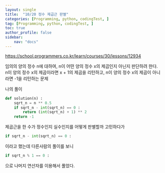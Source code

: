 ```yaml
---
layout: single
title:  "10/20 정수 제곱근 판별"
categories: [Programming, python, codingTest, ]
tag: [Programming, python, codingTest, ]
toc: true
author_profile: false
sidebar:
    nav: "docs"
---
```


https://school.programmers.co.kr/learn/courses/30/lessons/12934

임의의 양의 정수 n에 대하여, n이 어떤 양의 정수 x의 제곱인지 아닌지 판단하려 한다. n이 양의 정수 x의 제곱이라면 x + 1의 제곱을 리턴하고, n이 양의 정수 x의 제곱이 아니라면 -1을 리턴하는 문제



나의 풀이

```python
def solution(n) :
    sqrt_n = n ** 0.5
    if sqrt_n - int(sqrt_n) == 0 :
        return (int(sqrt_n) + 1) ** 2
    return -1
```



제곱근을 한 수가 정수인지 실수인지를 어떻게 판별할까 고민하다가

```python
if sqrt_n - int(sqrt_n) == 0 :
```

이라고 했는데 다른사람의 풀이를 보니

```python
if sqrt_n % 1 == 0 :
```

으로 나머지 연산자를 이용해서 풀었다.